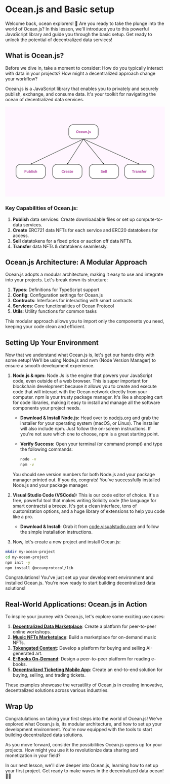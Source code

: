 # Ocean.js and Basic setup

Welcome back, ocean explorers! 🌊 Are you ready to take the plunge into the world of Ocean.js? In this lesson, we'll introduce you to this powerful JavaScript library and guide you through the basic setup. Get ready to unlock the potential of decentralized data services!

## What is Ocean.js?

Before we dive in, take a moment to consider: How do you typically interact with data in your projects? How might a decentralized approach change your workflow?

Ocean.js is a JavaScript library that enables you to privately and securely publish, exchange, and consume data. It's your toolkit for navigating the ocean of decentralized data services.

![6.webp](https://raw.githubusercontent.com/0xmetaschool/Learning-Projects/refs/heads/main/assests_for_all/Ocean%20c2%20Building%20On%20Ocean/Lesson%203%20Ocean%20js%20and%20Basic%20setup/6.webp)

### Key Capabilities of Ocean.js:

1. **Publish** data services: Create downloadable files or set up compute-to-data services.
2. **Create** ERC721 data NFTs for each service and ERC20 datatokens for access.
3. **Sell** datatokens for a fixed price or auction off data NFTs.
4. **Transfer** data NFTs & datatokens seamlessly.

## Ocean.js Architecture: A Modular Approach

Ocean.js adopts a modular architecture, making it easy to use and integrate into your projects. Let's break down its structure:

1. **Types**: Definitions for TypeScript support
2. **Config**: Configuration settings for Ocean.js
3. **Contracts**: Interfaces for interacting with smart contracts
4. **Services**: Core functionalities of Ocean Protocol
5. **Utils**: Utility functions for common tasks

This modular approach allows you to import only the components you need, keeping your code clean and efficient.

## Setting Up Your Environment

Now that we understand what Ocean.js is, let's get our hands dirty with some setup! We'll be using Node.js and nvm (Node Version Manager) to ensure a smooth development experience.

1. **Node.js & npm:** Node Js is the engine that powers your JavaScript code, even outside of a web browser. This is super important for blockchain development because it allows you to create and execute code that will interact with the Ocean network directly from your computer. npm is your trusty package manager. It's like a shopping cart for code libraries, making it easy to install and manage all the software components your project needs.
    - **Download & Install Node.js:** Head over to [nodejs.org](https://nodejs.org/) and grab the installer for your operating system (macOS, or Linux). The installer will also include npm. Just follow the on-screen instructions. If you're not sure which one to choose, npm is a great starting point.
    - **Verify Success:** Open your terminal (or command prompt) and type the following commands:
        
        ```bash
        node -v
        npm -v
        ```
        
    
    You should see version numbers for both Node.js and your package manager printed out. If you do, congrats! You've successfully installed Node.js and your package manager.
    
2. **Visual Studio Code (VSCode):** This is our code editor of choice. It's a free, powerful tool that makes writing Solidity code (the language for smart contracts) a breeze. It's got a clean interface, tons of customization options, and a huge library of extensions to help you code like a pro.
    - **Download & Install:** Grab it from [code.visualstudio.com](https://code.visualstudio.com/) and follow the simple installation instructions.
3. Now, let's create a new project and install Ocean.js:

```bash
mkdir my-ocean-project
cd my-ocean-project
npm init -y
npm install @oceanprotocol/lib
```

Congratulations! You've just set up your development environment and installed Ocean.js. You're now ready to start building decentralized data solutions!

## Real-World Applications: Ocean.js in Action

To inspire your journey with Ocean.js, let's explore some exciting use cases:

1. [**Decentralized Data Marketplace**](https://github.com/oceanprotocol/market): Create a platform for peer-to-peer online workshops.
2. [**Music NFTs Marketplace**](https://github.com/oceanprotocol/waves): Build a marketplace for on-demand music NFTs.
3. [**Tokengated Content**](https://github.com/oceanprotocol/token-gating-template): Develop a platform for buying and selling AI-generated art.
4. [**E-Books On-Demand**](https://www.figma.com/proto/xReYRMMnhrynRsNqdy63tT/OceanReads?type=design&node-id=28-380&scaling=min-zoom&page-id=28%3A380&starting-point-node-id=135%3A92): Design a peer-to-peer platform for reading e-books.
5. [**Decentralized Ticketing Mobile App**](https://www.figma.com/proto/lu5ODNDwIrJmlM0WqBeBJ3/OceanTickets?page-id=75%3A386&type=design&node-id=336-126&viewport=131%2C706%2C0.19&t=ia9UyDUfZxZQS4k1-1&scaling=scale-down&starting-point-node-id=336%3A126): Create an end-to-end solution for buying, selling, and trading tickets.

These examples showcase the versatility of Ocean.js in creating innovative, decentralized solutions across various industries.

## Wrap Up

Congratulations on taking your first steps into the world of Ocean.js! We've explored what Ocean.js is, its modular architecture, and how to set up your development environment. You're now equipped with the tools to start building decentralized data solutions.

As you move forward, consider the possibilities Ocean.js opens up for your projects. How might you use it to revolutionize data sharing and monetization in your field?

In our next lesson, we'll dive deeper into Ocean.js, learning how to set up your first project. Get ready to make waves in the decentralized data ocean! 🌊🚀